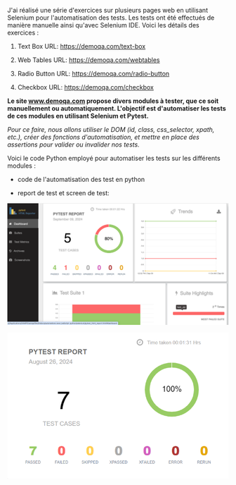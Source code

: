 J'ai réalisé une série d'exercices sur plusieurs pages web en utilisant Selenium pour l'automatisation des tests. Les tests ont été effectués de manière manuelle ainsi qu'avec Selenium IDE. Voici les détails des exercices :

1. Text Box
URL: https://demoqa.com/text-box

3. Web Tables
URL: https://demoqa.com/webtables

4. Radio Button
URL: https://demoqa.com/radio-button

6. Checkbox
URL: https://demoqa.com/checkbox



**Le site www.demoqa.com propose divers modules à tester, que ce soit manuellement ou automatiquement. L'objectif est d'automatiser les tests de ces modules en utilisant Selenium et Pytest.**

*Pour ce faire, nous allons utiliser le DOM (id, class, css_selector, xpath, etc.), créer des fonctions d'automatisation, et mettre en place des assertions pour valider ou invalider nos tests.*

Voici le code Python employé pour automatiser les tests sur les différents modules :

- code de l'automatisation des test en python
* report de test et screen de test:
  
![Screenshot of a comment on a GitHub issue showing an image, added in the Markdown, of an Octocat smiling and raising a tentacle.](https://github.com/esmailhaidari24/Selenium-et-Pytest/blob/main/Capture%20d%E2%80%99e%CC%81cran%201403-06-19%20a%CC%80%2012.18.51.png)

![](https://github.com/esmailhaidari24/Selenium-et-Pytest/blob/main/report.png)
